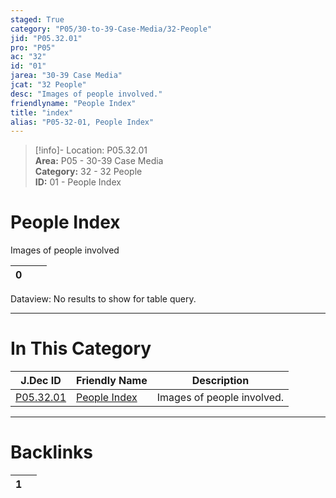 ```yaml
---  
staged: True  
category: "P05/30-to-39-Case-Media/32-People"  
jid: "P05.32.01"  
pro: "P05"  
ac: "32"  
id: "01"  
jarea: "30-39 Case Media"  
jcat: "32 People"  
desc: "Images of people involved."  
friendlyname: "People Index"  
title: "index"  
alias: "P05-32-01, People Index"  
---  
```

>[!info]- Location: P05.32.01  
>**Area:** P05 - 30-39 Case Media  
>**Category:** 32 - 32 People  
>**ID:** 01 - People Index  
  
# People Index  
  
Images of people involved   
   
<div><table class="dataview table-view-table"><thead class="table-view-thead"><tr class="table-view-tr-header"><th class="table-view-th"><span></span><span class="dataview small-text">0</span></th><th class="table-view-th"><span></span></th><th class="table-view-th"><span></span></th></tr></thead><tbody class="table-view-tbody"></tbody></table><div class="dataview dataview-error-box"><p class="dataview dataview-error-message">Dataview: No results to show for table query.</p></div></div>  
  
  
---  
# In This Category  
  
| J.Dec ID                                                                         | Friendly Name                                                                       | Description                |  
| -------------------------------------------------------------------------------- | ----------------------------------------------------------------------------------- | -------------------------- |  
| [P05.32.01](index.md) | [People Index](index.md) | Images of people involved. |  
  
  
---  
# Backlinks  
<div><table class="dataview table-view-table"><thead class="table-view-thead"><tr class="table-view-tr-header"><th class="table-view-th"><span></span><span class="dataview small-text">1</span></th><th class="table-view-th"><span></span></th></tr></thead><tbody class="table-view-tbody"></tbody></table></div>